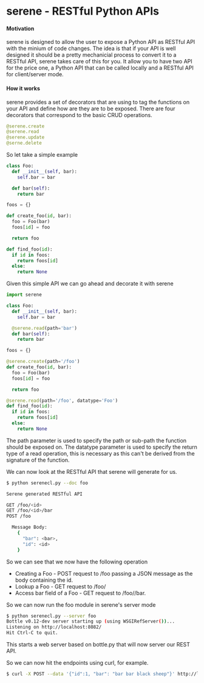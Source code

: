 serene - RESTful Python APIs
======

#### Motivation

serene is designed to allow the user to expose a Python API as RESTful API with the minium of code changes. The idea is that if your API is well designed it should be a pretty mechanicial process to convert it to a RESTful API, serene takes care of this for you. It allow you to have two API for the price one, a Python API that can be called locally and a RESTful API for client/server mode.

#### How it works

serene provides a set of decorators that are using to tag the functions on your API and define how are they are to be exposed. There are four decorators that correspond to the basic CRUD operations.

```python
@serene.create
@serene.read
@serene.update
@serne.delete
```

So let take a simple example

```python
class Foo:
  def __init__(self, bar):
    self.bar = bar

  def bar(self):
    return bar

foos = {}

def create_foo(id, bar):
  foo = Foo(bar)
  foos[id] = foo

  return foo

def find_foo(id):
  if id in foos:
    return foos[id]
  else:
    return None

```

Given this simple API we can go ahead and decorate it with serene

```python
import serene

class Foo:
  def __init__(self, bar):
    self.bar = bar

  @serene.read(path='bar')
  def bar(self):
    return bar

foos = {}

@serene.create(path='/foo')
def create_foo(id, bar):
  foo = Foo(bar)
  foos[id] = foo

  return foo

@serene.read(path='/foo', datatype='Foo')
def find_foo(id):
  if id in foos:
    return foos[id]
  else:
    return None

```

The path parameter is used to specify the path or sub-path the function should be exposed on. The datatype parameter is used to specify the return type of a read operation, this is necessary as this can't be derived from the signature of the function.

We can now look at the RESTful API that serene will generate for us.

```bash
$ python serenecl.py --doc foo

Serene generated RESTful API

GET /foo/<id>
GET /foo/<id>/bar
POST /foo

  Message Body:
    {
      "bar": <bar>, 
      "id": <id>
    }

```

So we can see that we now have the following operation

* Creating a Foo - POST request to /foo passing a JSON message as the body containing the id.
* Lookup a Foo - GET request to /foo/<id> 
* Access bar field of a Foo  - GET request to /foo/<id>/bar.

So we can now run the foo module in serene's server mode

```bash
$ python serenecl.py --server foo
Bottle v0.12-dev server starting up (using WSGIRefServer())...
Listening on http://localhost:8082/
Hit Ctrl-C to quit.

```

This starts a web server based on bottle.py that will now server our REST API. 

So we can now hit the endpoints using curl, for example.

```bash
$ curl -X POST --data '{"id":1, "bar": "bar bar black sheep"}' http://localhost:8082/foo
```





